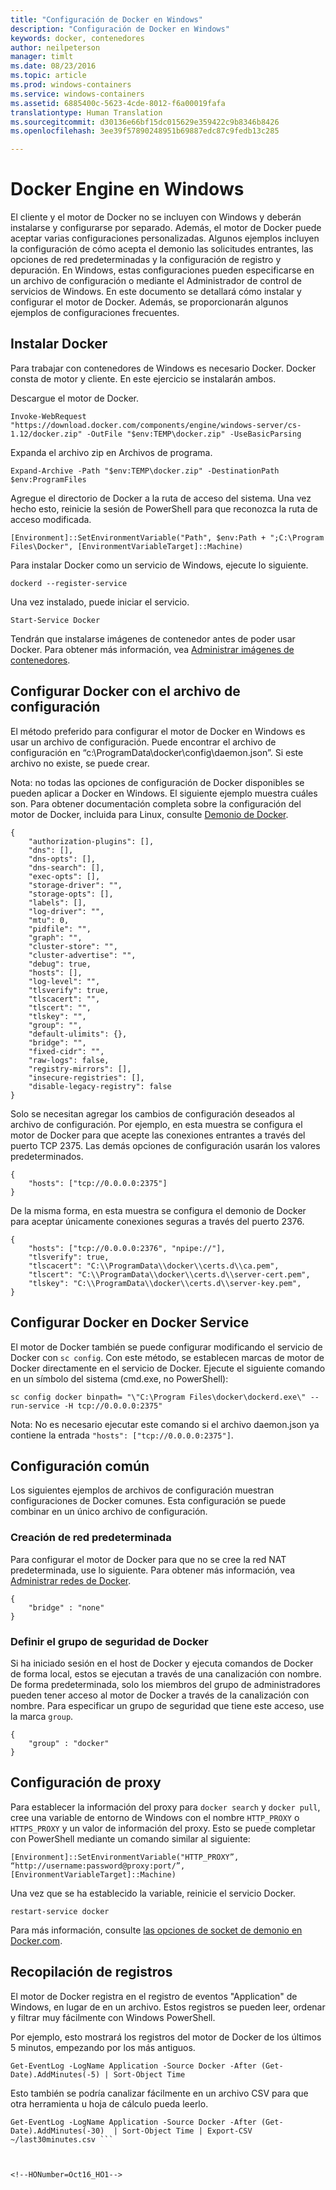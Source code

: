 ```yaml
---
title: "Configuración de Docker en Windows"
description: "Configuración de Docker en Windows"
keywords: docker, contenedores
author: neilpeterson
manager: timlt
ms.date: 08/23/2016
ms.topic: article
ms.prod: windows-containers
ms.service: windows-containers
ms.assetid: 6885400c-5623-4cde-8012-f6a00019fafa
translationtype: Human Translation
ms.sourcegitcommit: d30136e66bf15dc015629e359422c9b8346b8426
ms.openlocfilehash: 3ee39f57890248951b69887edc87c9fedb13c285

---
```


# Docker Engine en Windows

El cliente y el motor de Docker no se incluyen con Windows y deberán instalarse y configurarse por separado. Además, el motor de Docker puede aceptar varias configuraciones personalizadas. Algunos ejemplos incluyen la configuración de cómo acepta el demonio las solicitudes entrantes, las opciones de red predeterminadas y la configuración de registro y depuración. En Windows, estas configuraciones pueden especificarse en un archivo de configuración o mediante el Administrador de control de servicios de Windows. En este documento se detallará cómo instalar y configurar el motor de Docker. Además, se proporcionarán algunos ejemplos de configuraciones frecuentes.

## Instalar Docker

Para trabajar con contenedores de Windows es necesario Docker. Docker consta de motor y cliente. En este ejercicio se instalarán ambos.

Descargue el motor de Docker.

```none
Invoke-WebRequest "https://download.docker.com/components/engine/windows-server/cs-1.12/docker.zip" -OutFile "$env:TEMP\docker.zip" -UseBasicParsing
```

Expanda el archivo zip en Archivos de programa.

```
Expand-Archive -Path "$env:TEMP\docker.zip" -DestinationPath $env:ProgramFiles
```

Agregue el directorio de Docker a la ruta de acceso del sistema. Una vez hecho esto, reinicie la sesión de PowerShell para que reconozca la ruta de acceso modificada.

```none
[Environment]::SetEnvironmentVariable("Path", $env:Path + ";C:\Program Files\Docker", [EnvironmentVariableTarget]::Machine)
```

Para instalar Docker como un servicio de Windows, ejecute lo siguiente.

```none
dockerd --register-service
```

Una vez instalado, puede iniciar el servicio.

```none
Start-Service Docker
```

Tendrán que instalarse imágenes de contenedor antes de poder usar Docker. Para obtener más información, vea [Administrar imágenes de contenedores](../management/manage_images.md).

## Configurar Docker con el archivo de configuración

El método preferido para configurar el motor de Docker en Windows es usar un archivo de configuración. Puede encontrar el archivo de configuración en “c:\ProgramData\docker\config\daemon.json”. Si este archivo no existe, se puede crear.

Nota: no todas las opciones de configuración de Docker disponibles se pueden aplicar a Docker en Windows. El siguiente ejemplo muestra cuáles son. Para obtener documentación completa sobre la configuración del motor de Docker, incluida para Linux, consulte [Demonio de Docker]( https://docs.docker.com/v1.10/engine/reference/commandline/daemon/).

```none
{
    "authorization-plugins": [],
    "dns": [],
    "dns-opts": [],
    "dns-search": [],
    "exec-opts": [],
    "storage-driver": "",
    "storage-opts": [],
    "labels": [],
    "log-driver": "", 
    "mtu": 0,
    "pidfile": "",
    "graph": "",
    "cluster-store": "",
    "cluster-advertise": "",
    "debug": true,
    "hosts": [],
    "log-level": "",
    "tlsverify": true,
    "tlscacert": "",
    "tlscert": "",
    "tlskey": "",
    "group": "",
    "default-ulimits": {},
    "bridge": "",
    "fixed-cidr": "",
    "raw-logs": false,
    "registry-mirrors": [],
    "insecure-registries": [],
    "disable-legacy-registry": false
}
```

Solo se necesitan agregar los cambios de configuración deseados al archivo de configuración. Por ejemplo, en esta muestra se configura el motor de Docker para que acepte las conexiones entrantes a través del puerto TCP 2375. Las demás opciones de configuración usarán los valores predeterminados.

```none
{
    "hosts": ["tcp://0.0.0.0:2375"]
}
```

De la misma forma, en esta muestra se configura el demonio de Docker para aceptar únicamente conexiones seguras a través del puerto 2376.

```none
{
    "hosts": ["tcp://0.0.0.0:2376", "npipe://"],
    "tlsverify": true,
    "tlscacert": "C:\\ProgramData\\docker\\certs.d\\ca.pem",
    "tlscert": "C:\\ProgramData\\docker\\certs.d\\server-cert.pem",
    "tlskey": "C:\\ProgramData\\docker\\certs.d\\server-key.pem",
}
```

## Configurar Docker en Docker Service

El motor de Docker también se puede configurar modificando el servicio de Docker con `sc config`. Con este método, se establecen marcas de motor de Docker directamente en el servicio de Docker. Ejecute el siguiente comando en un símbolo del sistema (cmd.exe, no PowerShell):


```none
sc config docker binpath= "\"C:\Program Files\docker\dockerd.exe\" --run-service -H tcp://0.0.0.0:2375"
```

Nota: No es necesario ejecutar este comando si el archivo daemon.json ya contiene la entrada `"hosts": ["tcp://0.0.0.0:2375"]`.

## Configuración común

Los siguientes ejemplos de archivos de configuración muestran configuraciones de Docker comunes. Esta configuración se puede combinar en un único archivo de configuración.

### Creación de red predeterminada 

Para configurar el motor de Docker para que no se cree la red NAT predeterminada, use lo siguiente. Para obtener más información, vea [Administrar redes de Docker](../management/container_networking.md).

```none
{
    "bridge" : "none"
}
```

### Definir el grupo de seguridad de Docker

Si ha iniciado sesión en el host de Docker y ejecuta comandos de Docker de forma local, estos se ejecutan a través de una canalización con nombre. De forma predeterminada, solo los miembros del grupo de administradores pueden tener acceso al motor de Docker a través de la canalización con nombre. Para especificar un grupo de seguridad que tiene este acceso, use la marca `group`.

```none
{
    "group" : "docker"
}
```

## Configuración de proxy

Para establecer la información del proxy para `docker search` y `docker pull`, cree una variable de entorno de Windows con el nombre `HTTP_PROXY` o `HTTPS_PROXY` y un valor de información del proxy. Esto se puede completar con PowerShell mediante un comando similar al siguiente:

```none
[Environment]::SetEnvironmentVariable("HTTP_PROXY”, “http://username:password@proxy:port/”, [EnvironmentVariableTarget]::Machine)
```

Una vez que se ha establecido la variable, reinicie el servicio Docker.

```none
restart-service docker
```

Para más información, consulte [las opciones de socket de demonio en Docker.com](https://docs.docker.com/v1.10/engine/reference/commandline/daemon/#daemon-socket-option).

## Recopilación de registros

El motor de Docker registra en el registro de eventos "Application" de Windows, en lugar de en un archivo. Estos registros se pueden leer, ordenar y filtrar muy fácilmente con Windows PowerShell.

Por ejemplo, esto mostrará los registros del motor de Docker de los últimos 5 minutos, empezando por los más antiguos.

```
Get-EventLog -LogName Application -Source Docker -After (Get-Date).AddMinutes(-5) | Sort-Object Time 
```

Esto también se podría canalizar fácilmente en un archivo CSV para que otra herramienta u hoja de cálculo pueda leerlo.

```
Get-EventLog -LogName Application -Source Docker -After (Get-Date).AddMinutes(-30)  | Sort-Object Time | Export-CSV ~/last30minutes.csv ```



<!--HONumber=Oct16_HO1-->


